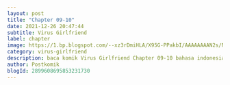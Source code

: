 ```yaml
---
layout: post 
title: "Chapter 09-10"
date: 2021-12-26 20:47:44
subtitle: Virus Girlfriend
label: chapter
image: https://1.bp.blogspot.com/--xz3rDmiHLA/X95G-PPakbI/AAAAAAAAN2s/Nj6id6FidBU6igik45EJ-Z_Q4-yqgX7FQCLcBGAsYHQ/s72-c/my-girlfriend-is-a-zombie-193x278.webp
category: virus-girlfriend
description: baca komik Virus Girlfriend Chapter 09-10 bahasa indonesia 
author: Postkomik
blogId: 2899608695853231730
---
```

